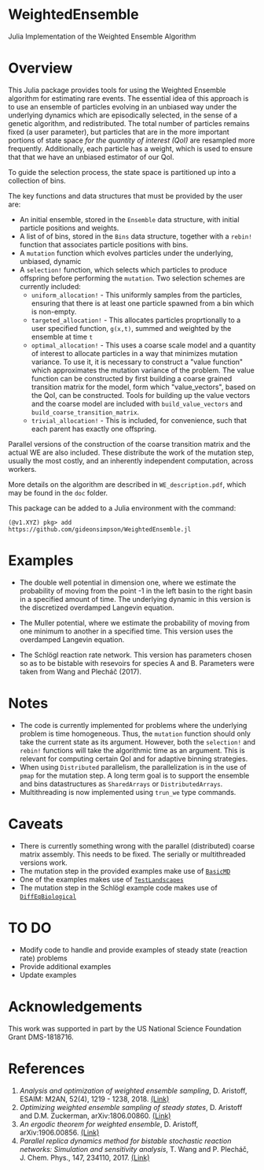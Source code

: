 # WeightedEnsemble
Julia Implementation of the Weighted Ensemble Algorithm

# Overview

This Julia package provides tools for using the Weighted Ensemble algorithm for
estimating rare events.  The essential idea of this approach is to use an
ensemble of particles evolving in an unbiased way under the underlying dynamics
which are episodically selected, in the sense of a genetic algorithm, and
redistributed.  The total number of particles remains fixed (a user parameter),
but particles that are in the more important portions of state space _for the
quantity of interest (QoI)_ are resampled more frequently.  Additionally, each
particle has a weight, which is used to ensure that that we have an unbiased
estimator of our QoI.

To guide the selection process, the state space is partitioned up into a
collection of bins.

The key functions and data structures that must be provided by the user are:

* An initial ensemble, stored in the `Ensemble` data structure, with initial particle positions and weights.
* A list of of bins, stored in the `Bins` data structure, together with a `rebin!` function that associates particle positions with bins.
* A `mutation` function which evolves particles under the underlying, unbiased, dynamic
* A `selection!` function, which selects which particles to produce offspring before performing the `mutation`.  Two selection schemes are currently included:
    * `uniform_allocation!` - This uniformly samples from the particles, ensuring that there is at least one particle spawned from a bin which is non-empty.
    * `targeted_allocation!` - This allocates particles proprtionally to a user specified function, `g(x,t)`, summed and weighted by the ensemble at time `t`
    * `optimal_allocation!` - This uses a coarse scale model and a quantity of interest to allocate particles in a way that minimizes mutation variance.  To use it, it is necessary to construct a "value function" which approximates the mutation variance of the problem.  The value function can be constructed by first building a coarse grained transition matrix for the model, form which "value_vectors", based on the QoI, can be constructed.  Tools for building up the value vectors and the coarse model are included with  `build_value_vectors` and `build_coarse_transition_matrix`.
    * `trivial_allocation!` - This is included, for convenience, such that each parent has exactly one offspring.


Parallel versions of the construction of the coarse transition matrix and the
actual WE are also included.  These distribute the work of the mutation step,
usually the most costly, and an inherently independent computation, across
workers.  

More details on the algorithm are described in ``WE_description.pdf``, which may be found in the `doc` folder.

This package can be added to a Julia environment with the command:
```
(@v1.XYZ) pkg> add https://github.com/gideonsimpson/WeightedEnsemble.jl

```
# Examples

* The double well potential in dimension one, where we estimate the probability of
moving from the point -1 in the left basin to the right basin in a specified
amount of time.  The underlying dynamic in this version is the  discretized
overdamped Langevin equation.

* The Muller potential, where we estimate the probability of moving from one
minimum to another in a specified time.  This version uses the overdamped
Langevin equation.

* The Schlögl reaction rate network.  This version has parameters chosen so as
  to be bistable with resevoirs for species A and B.  Parameters were taken from
  Wang and Plecháč (2017).

# Notes

* The code is currently implemented for problems where the underlying problem is
  time homogeneous.  Thus, the `mutation` function should only take the current
  state as its argument.  However, both the `selection!` and `rebin!` functions
  will take the algorithmic time as an argument.  This is relevant for computing
  certain QoI and for adaptive binning strategies.
* When using `Distributed` parallelism, the parallelization is in the use of
  `pmap` for the mutation step.  A long term goal is to support the ensemble and
  bins datastructures as `SharedArrays` or `DistributedArrays`.
* Multithreading is now implemented using `trun_we` type commands.

# Caveats
* There is currently something wrong with the parallel (distributed) coarse matrix assembly.  This needs to be fixed.  The serially or multithreaded versions work.
* The mutation step in the provided examples make use of [`BasicMD`](https://github.com/gideonsimpson/BasicMD.jl)
* One of the examples makes use of [`TestLandscapes`](https://github.com/gideonsimpson/TestLandscapes.jl)
* The mutation step in the Schlögl example code makes use of [`DiffEqBiological`](https://github.com/SciML/DiffEqBiological.jl)

# TO DO

* Modify code to handle and provide examples of steady state (reaction rate) problems
* Provide additional examples
* Update examples

# Acknowledgements
This work was supported in part by the US National Science Foundation Grant DMS-1818716.

# References

1. _Analysis and optimization of weighted ensemble sampling_, D. Aristoff, ESAIM: M2AN, 52(4), 1219 - 1238, 2018. [(Link)](https://www.esaim-m2an.org/articles/m2an/abs/2018/04/m2an160145/m2an160145.html)
2. _Optimizing weighted ensemble sampling of steady states_, D. Aristoff and D.M. Zuckerman, arXiv:1806.00860. [(Link)](https://arxiv.org/abs/1806.00860)
3. _An ergodic theorem for weighted ensemble_, D. Aristoff, arXiv:1906.00856. [(Link)](https://arxiv.org/abs/1906.00856)
4. _Parallel replica dynamics method for bistable stochastic reaction networks: Simulation and sensitivity analysis_, T. Wang and P. Plecháč, J. Chem. Phys., 147, 234110, 2017. [(Link)](https://doi.org/10.1063/1.5017955)
